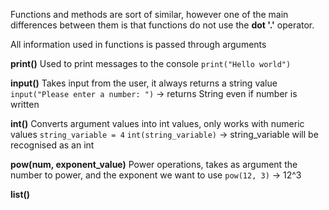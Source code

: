 Functions and methods are sort of similar, however one of the main differences between them is that functions do not use the **dot '.'** operator.

All information used in functions is passed through arguments

**print()**
	Used to print messages to the console
		`print("Hello world")`

**input()**
	Takes input from the user, it always returns a string value
		`input("Please enter a number: ")` -> returns String even if number is written

**int()**
	Converts argument values into int values, only works with numeric values
		`string_variable = 4`
		`int(string_variable)` -> string_variable will be recognised as an int

**pow(num, exponent_value)**
	Power operations, takes as argument the number to power, and the exponent we want to use
		`pow(12, 3)` -> 12^3

**list()**

	
